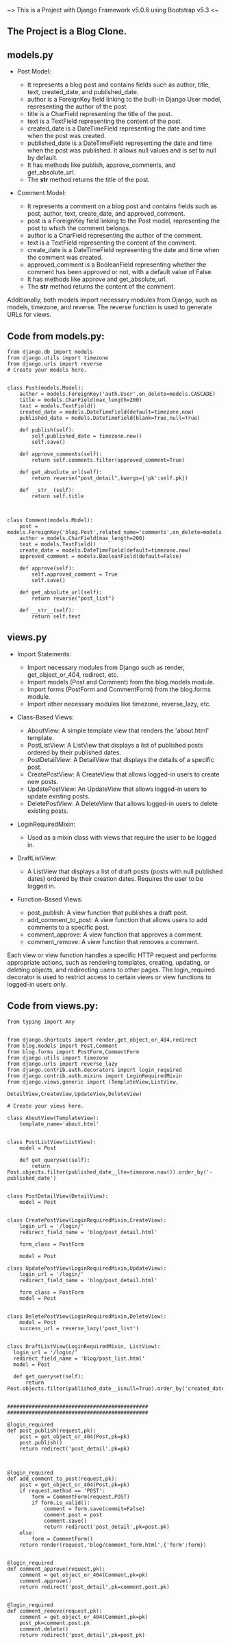 ~> This is a Project with Django Framework v5.0.6 using Bootstrap v5.3 <~

The Project is a Blog Clone.
----------------------------

models.py
---------

- Post Model:
  - It represents a blog post and contains fields such as author, title, text, created_date, and published_date.
  - author is a ForeignKey field linking to the built-in Django User model, representing the author of the post.
  - title is a CharField representing the title of the post.
  - text is a TextField representing the content of the post.
  - created_date is a DateTimeField representing the date and time when the post was created.
  - published_date is a DateTimeField representing the date and time when the post was published. It allows null values and is set to null by default.
  - It has methods like publish, approve_comments, and get_absolute_url.
  - The __str__ method returns the title of the post.

- Comment Model:
  - It represents a comment on a blog post and contains fields such as post, author, text, create_date, and approved_comment.
  - post is a ForeignKey field linking to the Post model, representing the post to which the comment belongs.
  - author is a CharField representing the author of the comment.
  - text is a TextField representing the content of the comment.
  - create_date is a DateTimeField representing the date and time when the comment was created.
  - approved_comment is a BooleanField representing whether the comment has been approved or not, with a default value of False.
  - It has methods like approve and get_absolute_url.
  - The __str__ method returns the content of the comment.

Additionally, both models import necessary modules from Django, such as models, timezone, and reverse. The reverse function is used to generate URLs for views.

Code from models.py:
--------------------
    from django.db import models
    from django.utils import timezone
    from django.urls import reverse
    # Create your models here.


    class Post(models.Model):
        author = models.ForeignKey('auth.User',on_delete=models.CASCADE)
        title = models.CharField(max_length=200)
        text = models.TextField()
        created_date = models.DateTimeField(default=timezone.now)
        published_date = models.DateTimeField(blank=True,null=True)

        def publish(self):
            self.published_date = timezone.now()
            self.save()

        def approve_comments(self):
            return self.comments.filter(approved_comment=True)
    
        def get_absolute_url(self):
            return reverse("post_detail",kwargs={'pk':self.pk})
    
        def __str__(self):
            return self.title
    


    class Comment(models.Model):
        post = models.ForeignKey('blog.Post',related_name='comments',on_delete=models.CASCADE)
        author = models.CharField(max_length=200)
        text = models.TextField()
        create_date = models.DateTimeField(default=timezone.now)
        approved_comment = models.BooleanField(default=False)

        def approve(self):
            self.approved_comment = True
            self.save()
    
        def get_absolute_url(self):
            return reverse("post_list")
        
        def __str__(self):
            return self.text


views.py
---------

- Import Statements:
  - Import necessary modules from Django such as render, get_object_or_404, redirect, etc.
  - Import models (Post and Comment) from the blog.models module.
  - Import forms (PostForm and CommentForm) from the blog.forms module.
  - Import other necessary modules like timezone, reverse_lazy, etc.

- Class-Based Views:
  - AboutView: A simple template view that renders the 'about.html' template.
  - PostListView: A ListView that displays a list of published posts ordered by their published dates.
  - PostDetailView: A DetailView that displays the details of a specific post.
  - CreatePostView: A CreateView that allows logged-in users to create new posts.
  - UpdatePostView: An UpdateView that allows logged-in users to update existing posts.
  - DeletePostView: A DeleteView that allows logged-in users to delete existing posts.

- LoginRequiredMixin:
  - Used as a mixin class with views that require the user to be logged in.

- DraftListView:
  - A ListView that displays a list of draft posts (posts with null published dates) ordered by their creation dates. Requires the user to be logged in.

- Function-Based Views:
  - post_publish: A view function that publishes a draft post.
  - add_comment_to_post: A view function that allows users to add comments to a specific post.
  - comment_approve: A view function that approves a comment.
  - comment_remove: A view function that removes a comment.

Each view or view function handles a specific HTTP request and performs appropriate actions, such as rendering templates, creating, updating, or deleting objects, and redirecting users to other pages. The login_required decorator is used to restrict access to certain views or view functions to logged-in users only.

Code from views.py:
-------------------
    from typing import Any


    from django.shortcuts import render,get_object_or_404,redirect
    from blog.models import Post,Comment
    from blog.forms import PostForm,CommentForm
    from django.utils import timezone
    from django.urls import reverse_lazy
    from django.contrib.auth.decorators import login_required
    from django.contrib.auth.mixins import LoginRequiredMixin
    from django.views.generic import (TemplateView,ListView,
                                  DetailView,CreateView,UpdateView,DeleteView)

    # Create your views here.

    class AboutView(TemplateView):
        template_name='about.html'


    class PostListView(ListView):
        model = Post

        def get_queryset(self):
            return Post.objects.filter(published_date__lte=timezone.now()).order_by('-published_date')
    

    class PostDetailView(DetailView):
        model = Post


    class CreatePostView(LoginRequiredMixin,CreateView):
        login_url = '/login/'
        redirect_field_name = 'blog/post_detail.html'

        form_class = PostForm

        model = Post

    class UpdatePostView(LoginRequiredMixin,UpdateView):
        login_url = '/login/'
        redirect_field_name = 'blog/post_detail.html'

        form_class = PostForm
        model = Post


    class DeletePostView(LoginRequiredMixin,DeleteView):
        model = Post
        success_url = reverse_lazy('post_list')

    
    class DraftListView(LoginRequiredMixin, ListView):
      login_url = '/login/'
      redirect_field_name = 'blog/post_list.html'
      model = Post

      def get_queryset(self):
          return Post.objects.filter(published_date__isnull=True).order_by('created_date')

    
    ##############################################
    ##############################################

    @login_required
    def post_publish(request,pk):
        post = get_object_or_404(Post,pk=pk)
        post.publish()
        return redirect('post_detail',pk=pk)



    @login_required
    def add_comment_to_post(request,pk):
        post = get_object_or_404(Post,pk=pk)
        if request.method == 'POST':
            form = CommentForm(request.POST)
            if form.is_valid():
                comment = form.save(commit=False)
                comment.post = post
                comment.save()
                return redirect('post_detail',pk=post.pk)
        else:
            form = CommentForm()
        return render(request,'blog/comment_form.html',{'form':form})


    @login_required
    def comment_approve(request,pk):
        comment = get_object_or_404(Comment,pk=pk)
        comment.approve()
        return redirect('post_detail',pk=comment.post.pk)


    @login_required
    def comment_remove(request,pk):
        comment = get_object_or_404(Comment,pk=pk)
        post_pk=comment.post.pk
        comment.delete()
        return redirect('post_detail',pk=post_pk)







